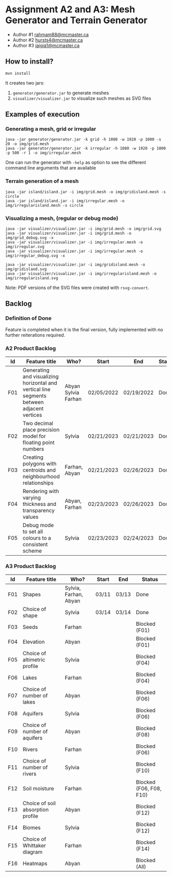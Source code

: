# Assignment A2 and A3: Mesh Generator and Terrain Generator

- Author #1 rahmam88@mcmaster.ca
- Author #2 hursts4@mcmaster.ca
- Author #3 jaigia1@mcmaster.ca

## How to install?

```
mvn install
```

It creates two jars:

1. `generator/generator.jar` to generate meshes
2. `visualizer/visualizer.jar` to visualize such meshes as SVG files

## Examples of execution

### Generating a mesh, grid or irregular

```
java -jar generator/generator.jar -k grid -h 1080 -w 1920 -p 1000 -s 20 -o img/grid.mesh
java -jar generator/generator.jar -k irregular -h 1080 -w 1920 -p 1000 -p 500 -r 1 -o img/irregular.mesh
```

One can run the generator with `-help` as option to see the different command line arguments that are available

### Terrain generation of a mesh

```
java -jar island/island.jar -i img/grid.mesh -o img/gridisland.mesh -s circle
java -jar island/island.jar -i img/irregular.mesh -o img/irregularisland.mesh -s circle
```

### Visualizing a mesh, (regular or debug mode)

```
java -jar visualizer/visualizer.jar -i img/grid.mesh -o img/grid.svg
java -jar visualizer/visualizer.jar -i img/grid.mesh -o img/grid_debug.svg -x
java -jar visualizer/visualizer.jar -i img/irregular.mesh -o img/irregular.svg
java -jar visualizer/visualizer.jar -i img/irregular.mesh -o img/irregular_debug.svg -x

java -jar visualizer/visualizer.jar -i img/gridisland.mesh -o img/gridisland.svg
java -jar visualizer/visualizer.jar -i img/irregularisland.mesh -o img/irregularisland.svg
```

Note: PDF versions of the SVG files were created with `rsvg-convert`.

## Backlog

### Definition of Done

Feature is completed when it is the final version, fully implemented  with no further reiterations required.

### A2 Product Backlog

| Id | Feature title | Who? | Start | End | Status |
|:--:|---------------|------|-------|-----|--------|
| F01 | Generating and visualizing horizontal and vertical line segments between adjacent vertices | Abyan Sylvia Farhan | 02/05/2022 | 02/19/2022 | Done |
| F02 | Two decimal place precision model for floating point numbers | Sylvia | 02/21/2023 | 02/21/2023 | Done |
| F03 | Creating polygons with centroids and neighbourhood relationships | Farhan, Abyan | 02/21/2023 | 02/26/2023 | Done |
| F04 | Rendering with varying thickness and transparency values | Abyan, Farhan | 02/23/2023 | 02/26/2023 | Done |
| F05 | Debug mode to set all colours to a consistent scheme | Sylvia | 02/23/2023 | 02/24/2023 | Done |

### A3 Product Backlog

| Id | Feature title | Who? | Start | End | Status |
|:--:|---------------|------|-------|-----|--------|
| F01 | Shapes | Sylvia, Farhan, Abyan | 03/11 | 03/13 | Done |
| F02 | Choice of shape | Sylvia | 03/14 | 03/14 | Done |
| F03 | Seeds | Farhan |  |  | Blocked (F01) |
| F04 | Elevation | Abyan |  |  | Blocked (F01) |
| F05 | Choice of altimetric profile | Sylvia |  |  | Blocked (F04) |
| F06 | Lakes | Farhan |  |  | Blocked (F04) |
| F07 | Choice of number of lakes | Abyan |  |  | Blocked (F06) |
| F08 | Aquifers | Sylvia |  |  | Blocked (F06) |
| F09 | Choice of number of aquifers | Abyan |  |  | Blocked (F08) |
| F10 | Rivers | Farhan |  |  | Blocked (F06) |
| F11 | Choice of number of rivers | Sylvia |  |  | Blocked (F10) |
| F12 | Soil moisture | Farhan |  |  | Blocked (F06, F08, F10) |
| F13 | Choice of soil absorption profile | Abyan |  |  | Blocked (F12) |
| F14 | Biomes | Sylvia |  |  | Blocked (F12) |
| F15 | Choice of Whittaker diagram | Farhan |  |  | Blocked (F14) |
| F16 | Heatmaps | Abyan |  |  | Blocked (All) |